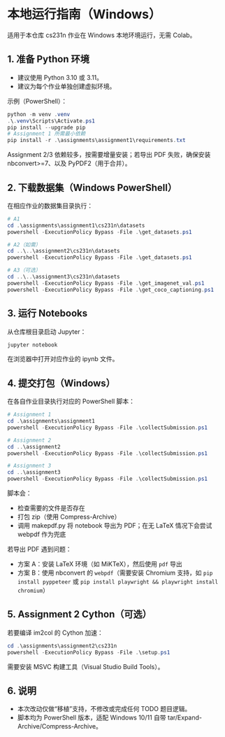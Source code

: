 # 本地运行指南（Windows）

适用于本仓库 cs231n 作业在 Windows 本地环境运行，无需 Colab。

## 1. 准备 Python 环境
- 建议使用 Python 3.10 或 3.11。
- 建议为每个作业单独创建虚拟环境。

示例（PowerShell）：
```powershell
python -m venv .venv
.\.venv\Scripts\Activate.ps1
pip install --upgrade pip
# Assignment 1 所需最小依赖
pip install -r .\assignments\assignment1\requirements.txt
```
Assignment 2/3 依赖较多，按需要增量安装；若导出 PDF 失败，确保安装 nbconvert>=7、以及 PyPDF2（用于合并）。

## 2. 下载数据集（Windows PowerShell）
在相应作业的数据集目录执行：
```powershell
# A1
cd .\assignments\assignment1\cs231n\datasets
powershell -ExecutionPolicy Bypass -File .\get_datasets.ps1

# A2（如需）
cd ..\..\assignment2\cs231n\datasets
powershell -ExecutionPolicy Bypass -File .\get_datasets.ps1

# A3（可选）
cd ..\..\assignment3\cs231n\datasets
powershell -ExecutionPolicy Bypass -File .\get_imagenet_val.ps1
powershell -ExecutionPolicy Bypass -File .\get_coco_captioning.ps1
```

## 3. 运行 Notebooks
从仓库根目录启动 Jupyter：
```powershell
jupyter notebook
```
在浏览器中打开对应作业的 ipynb 文件。

## 4. 提交打包（Windows）
在各自作业目录执行对应的 PowerShell 脚本：
```powershell
# Assignment 1
cd .\assignments\assignment1
powershell -ExecutionPolicy Bypass -File .\collectSubmission.ps1

# Assignment 2
cd ..\assignment2
powershell -ExecutionPolicy Bypass -File .\collectSubmission.ps1

# Assignment 3
cd ..\assignment3
powershell -ExecutionPolicy Bypass -File .\collectSubmission.ps1
```
脚本会：
- 检查需要的文件是否存在
- 打包 zip（使用 Compress-Archive）
- 调用 makepdf.py 将 notebook 导出为 PDF；在无 LaTeX 情况下会尝试 webpdf 作为兜底

若导出 PDF 遇到问题：
- 方案 A：安装 LaTeX 环境（如 MiKTeX），然后使用 `pdf` 导出
- 方案 B：使用 nbconvert 的 `webpdf`（需要安装 Chromium 支持，如 `pip install pyppeteer` 或 `pip install playwright && playwright install chromium`）

## 5. Assignment 2 Cython（可选）
若要编译 im2col 的 Cython 加速：
```powershell
cd .\assignments\assignment2\cs231n
powershell -ExecutionPolicy Bypass -File .\setup.ps1
```
需要安装 MSVC 构建工具（Visual Studio Build Tools）。

## 6. 说明
- 本次改动仅做“移植”支持，不修改或完成任何 TODO 题目逻辑。
- 脚本均为 PowerShell 版本，适配 Windows 10/11 自带 tar/Expand-Archive/Compress-Archive。
